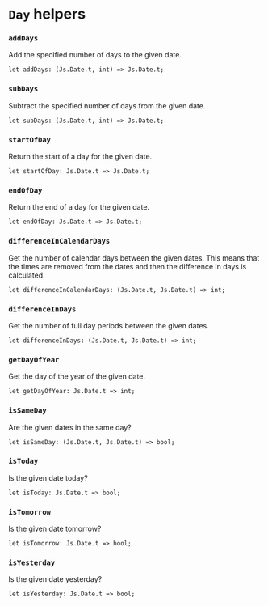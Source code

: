 # `Day` helpers

### `addDays`

Add the specified number of days to the given date.

`let addDays: (Js.Date.t, int) => Js.Date.t;`

### `subDays`

Subtract the specified number of days from the given date.

`let subDays: (Js.Date.t, int) => Js.Date.t;`

### `startOfDay`

Return the start of a day for the given date.

`let startOfDay: Js.Date.t => Js.Date.t;`

### `endOfDay`

Return the end of a day for the given date.

`let endOfDay: Js.Date.t => Js.Date.t;`

### `differenceInCalendarDays`

Get the number of calendar days between the given dates. This means that the times are removed from the dates and then the difference in days is calculated.

`let differenceInCalendarDays: (Js.Date.t, Js.Date.t) => int;`

### `differenceInDays`

Get the number of full day periods between the given dates.

`let differenceInDays: (Js.Date.t, Js.Date.t) => int;`

### `getDayOfYear`

Get the day of the year of the given date.

`let getDayOfYear: Js.Date.t => int;`

### `isSameDay`

Are the given dates in the same day?

`let isSameDay: (Js.Date.t, Js.Date.t) => bool;`

### `isToday`

Is the given date today?

`let isToday: Js.Date.t => bool;`

### `isTomorrow`

Is the given date tomorrow?

`let isTomorrow: Js.Date.t => bool;`

### `isYesterday`

Is the given date yesterday?

`let isYesterday: Js.Date.t => bool;`
